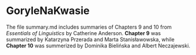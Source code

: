# GoryleNaKwasie
The file summary.md includes summaries of Chapters 9 and 10 from *Essentials of Linguistics* by Catherine Anderson. 
**Chapter 9** was summarized by Katarzyna Przerada and Marta Stanisławowska, while **Chapter 10** was summerized by Dominika Bielińska and Albert Neczajewski. 